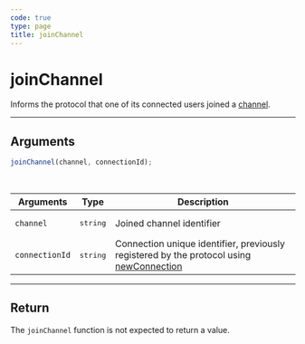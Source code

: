 ```yaml
---
code: true
type: page
title: joinChannel
---
```


# joinChannel

Informs the protocol that one of its connected users joined a [channel](/core/2/guides/write-protocols/1-start-writing-protocols#channels).

---

## Arguments

```js
joinChannel(channel, connectionId);
```

<br/>

| Arguments      | Type              | Description                                                                                                                           |
| -------------- | ----------------- | ------------------------------------------------------------------------------------------------------------------------------------- |
| `channel`      | <pre>string</pre> | Joined channel identifier                                                                                                             |
| `connectionId` | <pre>string</pre> | Connection unique identifier, previously registered by the protocol using [newConnection](/core/2/guides/write-protocols/3-entrypoint/newconnection) |

---

## Return

The `joinChannel` function is not expected to return a value.
